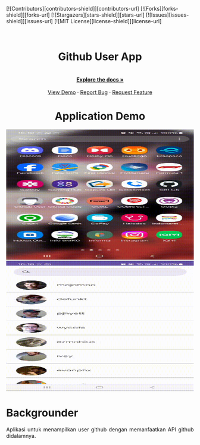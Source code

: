 [![Contributors][contributors-shield]][contributors-url]
[![Forks][forks-shield]][forks-url]
[![Stargazers][stars-shield]][stars-url]
[![Issues][issues-shield]][issues-url]
[![MIT License][license-shield]][license-url]

<br />
<div align="center">
<h1>Github User App</h1>
  <p align="center"> 
    <br />
    <a href="https://github.com/allandrp/GithubUserApp"><strong>Explore the docs »</strong></a>
    <br />
    <br />
    <a href="https://github.com/allandrp/GithubUserApp">View Demo</a>
    ·
    <a href="https://github.com/allandrp/GithubUserApp/issues">Report Bug</a>
    ·
    <a href="https://github.com/allandrp/GithubUserApp/issues">Request Feature</a>
    <br />
     </p>
  
  # Application Demo
   <p align="center">
     <a href="https://github.com/allandrp/GithubUserApp">
    <img src="Demo/demo1.gif" alt="Logo" width="750" height="350"> </a>
     <a href="https://github.com/allandrp/GithubUserApp">
    <img src="Demo/demo2.gif" alt="Logo" width="750" height="350"> </a>
  </p>
</div>

# Backgrounder
<p align="justify">
Aplikasi untuk menampilkan user github dengan memanfaatkan API github didalamnya.
</p>
